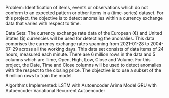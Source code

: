 Problem:
Identification of items, events or observations which do not conform to an expected pattern or other items in a (time-series) dataset.
For this project, the objective is to detect anomalies within a currency exchange data that varies with respect to time.

Data Sets:
The currency exchange rate data of the European (€) and United States ($) currencies will be used for detecting the anomalies. This data comprises the currency exchange rates spanning from 2021-01-28 to 2004-07-29 across all the working days. This data set consists of data items of 24 hours, measured each minute. There are 6 million rows in the data and 5 columns which are Time, Open, High, Low, Close and Volume. For this project, the Date, Time and Close columns will be used to detect anomalies with the respect to the closing price. The objective is to use a subset of the 6 million rows to train the model.

Algorithms Implemented:
LSTM with Autoencoder
Arima Model
GRU with Autoencoder
Variational Recurrent Autoencoder
